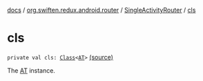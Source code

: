 [docs](../../index.md) / [org.swiften.redux.android.router](../index.md) / [SingleActivityRouter](index.md) / [cls](./cls.md)

# cls

`private val cls: `[`Class`](http://docs.oracle.com/javase/6/docs/api/java/lang/Class.html)`<`[`AT`](index.md#AT)`>` [(source)](https://github.com/protoman92/KotlinRedux/tree/master/android/android-router/src/main/java/org/swiften/redux/android/router/SingleActivityRouter.kt#L30)

The [AT](http://docs.oracle.com/javase/6/docs/api/java/lang/Class.html) instance.

